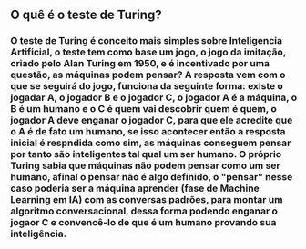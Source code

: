 ## O quê é o teste de Turing?

### O teste de Turing é conceito mais simples sobre Inteligencia Artificial, o teste tem como base um jogo, o jogo da imitação, criado pelo Alan Turing em 1950, e é incentivado por uma questão, as máquinas podem pensar? A resposta vem com o que se seguirá do jogo, funciona da seguinte forma: existe o jogadar A, o jogador B e o jogador C, o jogador A é a máquina, o B é um humano e o C é quem vai descobrir quem é quem, o jogador A deve enganar o jogador C, para que ele acredite que o A é de fato um humano, se isso acontecer então a resposta inicial é respndida como sim, as máquinas conseguem pensar por tanto são inteligentes tal qual um ser humano. O próprio Turing sabia que máquinas não podem pensar como um ser humano, afinal o pensar não é algo definido, o "pensar" nesse caso poderia ser a máquina aprender (fase de Machine Learning em IA) com as conversas padrões, para montar um algoritmo conversacional, dessa forma podendo enganar o jogaor C e convencê-lo de que é um humano provando sua inteligência.
